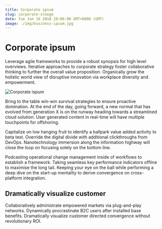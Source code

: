 ```yaml
---
title: Corporate ipsum
slug: corporate-stooge
date: Tue Jan 16 2018 20:00:00 GMT+0000 (GMT)
image: ./img/business-ipsum.jpg
---
```


# Corporate ipsum

Leverage agile frameworks to provide a robust synopsis for high level overviews. Iterative approaches to corporate strategy foster collaborative thinking to further the overall value proposition. Organically grow the holistic world view of disruptive innovation via workplace diversity and empowerment.

![Corporate ispum](/img/business-ipsum.jpg)

Bring to the table win-win survival strategies to ensure proactive domination. At the end of the day, going forward, a new normal that has evolved from generation X is on the runway heading towards a streamlined cloud solution. User generated content in real-time will have multiple touchpoints for offshoring.

Capitalize on low hanging fruit to identify a ballpark value added activity to beta test. Override the digital divide with additional clickthroughs from DevOps. Nanotechnology immersion along the information highway will close the loop on focusing solely on the bottom line.

Podcasting operational change management inside of workflows to establish a framework. Taking seamless key performance indicators offline to maximise the long tail. Keeping your eye on the ball while performing a deep dive on the start-up mentality to derive convergence on cross-platform integration.

## Dramatically visualize customer

Collaboratively administrate empowered markets via plug-and-play networks. Dynamically procrastinate B2C users after installed base benefits. Dramatically visualize customer directed convergence without revolutionary ROI.
